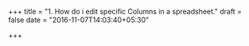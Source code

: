 +++
title = "1. How do i edit specific Columns in a spreadsheet."
draft = false
date = "2016-11-07T14:03:40+05:30"

+++

